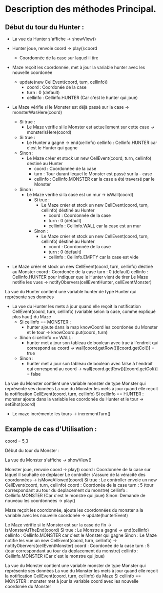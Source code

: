 # Description des méthodes Principal.

## Début du tour du Hunter :

- La vue du Hunter s'affiche -> showView()

- Hunter joue, renvoie coord -> play():coord
    - Coordonnée de la case sur laquel il tire
- Maze reçoit les coordonnée, met à jour la variable hunter avec les nouvelle coordonée
    - update(new CellEvent(coord, turn, cellinfo))
        - coord : Coordonée de la case
        - turn : 0 (default)
        - cellinfo : Cellinfo.HUNTER (Car c'est le hunter qui joue)

- Le Maze vérifie si le Monster est déjà passé sur la case -> monsterWasHere(coord)
    - Si true :
        - Le Maze vérifie si le Monster est actuellement sur cette case -> monsterIsHere(coord)
    - Si true : 
        - Le Hunter a gagné -> end(cellinfo)
            cellinfo : Cellinfo.HUNTER car c'est le Hunter qui gagne
    - Sinon :
        - Le Maze créer et stock un new   CellEvent(coord, turn, cellinfo) déstiné au Hunter
            - coord : Coordonnée de la case
            - turn : Tour durant lequel le Monster est passé sur la - case
            - cellinfo : Cellinfo.MONSTER car la case a été traversé par le Monster
    - Sinon : 
        - Le Maze vérifie si la case est un mur -> isWall(coord)
            - Si true :
                - Le Maze créer et stock un new CellEvent(coord, turn, cellinfo) déstiné au Hunter
                    - coord : Coordonnée de la case
                    - turn : 0 (default)
                    - cellinfo : Cellinfo.WALL car la case est un mur
            - Sinon : 
                - Le Maze créer et stock un new CellEvent(coord, turn, cellinfo) déstiné au Hunter
                    - coord : Coordonnée de la case
                    - turn : 0 (default)
                    - cellinfo : Cellinfo.EMPTY car la case est vide


- Le Maze créer et stock un new CellEvent(coord, turn, cellinfo) déstiné au Monster
    coord : Coordonée de la case
    turn : 0 (default)
    cellinfo : Cellinfo.HUNTER pour indiquer que le Hunter vient de tirer
Le Maze notifie les vues -> notifyObervers(cellEventHunter, cellEventMonster)

La vue du Hunter contient une variable hunter de type Hunter qui représente ses données
- La vue du Hunter les mets à jour quand elle reçoit la notification CellEvent(coord, turn, cellinfo) (variable selon la case, comme expliqué plus haut) du Maze
    - Si cellinfo == MONSTER : 
        - hunter ajoute dans la map knowCoord les coordonée du Monster et le tour -> knowCoord.put(coord, turn)
    - Sinon si cellinfo == WALL :
        - hunter met à jour son tableau de boolean avec true à l'endroit qui correspond au coord -> wall[coord.getRow()][coord.getCol()] = true
    - Sinon :
        - hunter met à jour son tableau de boolean avec false à l'endroit qui correspond au coord -> wall[coord.getRow()][coord.getCol()] = false

La vue du Monster contient une variable monster de type Monster qui représente ses données
La vue du Monster les mets à jour quand elle reçoit la notification CellEvent(coord, turn, cellinfo) 
Si cellinfo == HUNTER :
    monster ajoute dans la variable les coordonée du Hunter et le tour -> setShot(coord)

- Le maze incrémente les tours -> incrementTurn()


## Example de cas d'Utilisation : 


coord = 5,3

Début du tour du Monster :

La vue du Monster s'affiche -> showView()

Monster joue, renvoie coord -> play()
    coord : Coordonnée de la case sur laquel il souhaite ce deplacer
Le controller s'assure de la véracité des coordonnées -> isMoveAllowed(coord)
Si true : 
    Le controller envoie un new CellEvent(coord, turn, cellinfo)
        coord : Coordonée de la case
        turn : 5 (tour correspondant au tour du deplacement du monstre)
        cellinfo : Cellinfo.MONSTER (Car c'est le monstre qui joue)
Sinon:
    Demande de nouveau les coordonnees -> play()

Maze reçoit les coordonnée, ajoute les coordonnées du monster a la variable avec les nouvelle coordonée -> update(hunterEvent)

Le Maze vérifie si le Monster est sur la case de fin -> isMonsterAtTheEnd(coord)
Si true :
    Le Monstre a gagné -> end(cellinfo)
        cellinfo : Cellinfo.MONSTER car c'est le Monster qui gagne
Sinon : 
    Le Maze notifie les vue un new CellEvent(coord, turn, cellinfo) -> notifyObervers(cellEventMonster)
        coord : Coordonée de la case
        turn : 5 (tour correspondant au tour du deplacement du monstre)
        cellinfo : Cellinfo.MONSTER (Car c'est le monstre qui joue)

La vue du Monster contient une variable monster de type Monster qui représente ses données
La vue du Monster les mets à jour quand elle reçoit la notification CellEvent(coord, turn, cellinfo) du Maze
Si cellinfo == MONSTER : 
    monster met à jour la variable coord avec les nouvelle coordonée du Monster
